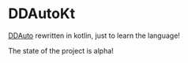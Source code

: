 # DDAutoKt
[DDAuto](https://github.com/th-schwarz/DDAuto) rewritten in kotlin, just to learn the language!

The state of the project is alpha!
